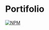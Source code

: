 # Portifolio
[![NPM](https://img.shields.io/github/license/HenriqueVGLessa/Portifolio)](https://github.com/HenriqueVGLessa/Portifolio/blob/main/LICENSE)
